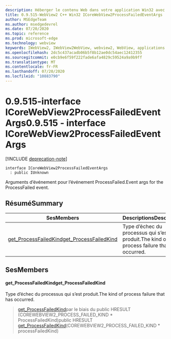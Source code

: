 ```yaml
---
description: Héberger le contenu Web dans votre application Win32 avec le contrôle Microsoft Edge WebView2
title: 0.9.515-WebView2 C++ Win32 ICoreWebView2ProcessFailedEventArgs
author: MSEdgeTeam
ms.author: msedgedevrel
ms.date: 07/20/2020
ms.topic: reference
ms.prod: microsoft-edge
ms.technology: webview
keywords: IWebView2, IWebView2WebView, webview2, WebView, applications Win32, Win32, Edge, ICoreWebView2, ICoreWebView2Controller, contrôle de navigateur, html Edge
ms.openlocfilehash: 2dc5c437acadb06b5f8b12ae0dc54aec12412355
ms.sourcegitcommit: e0cb9e6f59f222fade6afa4829c59524a9a9b9ff
ms.translationtype: MT
ms.contentlocale: fr-FR
ms.lasthandoff: 07/20/2020
ms.locfileid: "10883790"
---
```

# <span data-ttu-id="b5c89-104">0.9.515-interface ICoreWebView2ProcessFailedEventArgs</span><span class="sxs-lookup"><span data-stu-id="b5c89-104">0.9.515 - interface ICoreWebView2ProcessFailedEventArgs</span></span> 

[!INCLUDE [deprecation-note](../../includes/deprecation-note.md)]

```
interface ICoreWebView2ProcessFailedEventArgs
  : public IUnknown
```

<span data-ttu-id="b5c89-105">Arguments d’événement pour l’événement ProcessFailed.</span><span class="sxs-lookup"><span data-stu-id="b5c89-105">Event args for the ProcessFailed event.</span></span>

## <span data-ttu-id="b5c89-106">Résumé</span><span class="sxs-lookup"><span data-stu-id="b5c89-106">Summary</span></span>

 <span data-ttu-id="b5c89-107">Ses</span><span class="sxs-lookup"><span data-stu-id="b5c89-107">Members</span></span>                        | <span data-ttu-id="b5c89-108">Descriptions</span><span class="sxs-lookup"><span data-stu-id="b5c89-108">Descriptions</span></span>
--------------------------------|---------------------------------------------
[<span data-ttu-id="b5c89-109">get_ProcessFailedKind</span><span class="sxs-lookup"><span data-stu-id="b5c89-109">get_ProcessFailedKind</span></span>](#get_processfailedkind) | <span data-ttu-id="b5c89-110">Type d’échec du processus qui s’est produit.</span><span class="sxs-lookup"><span data-stu-id="b5c89-110">The kind of process failure that has occurred.</span></span>

## <span data-ttu-id="b5c89-111">Ses</span><span class="sxs-lookup"><span data-stu-id="b5c89-111">Members</span></span>

#### <span data-ttu-id="b5c89-112">get_ProcessFailedKind</span><span class="sxs-lookup"><span data-stu-id="b5c89-112">get_ProcessFailedKind</span></span> 

<span data-ttu-id="b5c89-113">Type d’échec du processus qui s’est produit.</span><span class="sxs-lookup"><span data-stu-id="b5c89-113">The kind of process failure that has occurred.</span></span>

> <span data-ttu-id="b5c89-114">[get_ProcessFailedKind](#get_processfailedkind)par le biais du public HRESULT (COREWEBVIEW2_PROCESS_FAILED_KIND \* ProcessFailedKind)</span><span class="sxs-lookup"><span data-stu-id="b5c89-114">public HRESULT [get_ProcessFailedKind](#get_processfailedkind)(COREWEBVIEW2_PROCESS_FAILED_KIND \* processFailedKind)</span></span>

